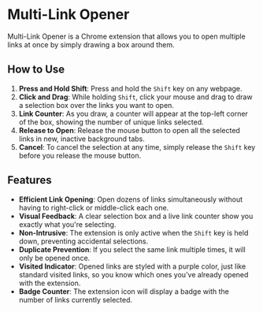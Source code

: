 # Multi-Link Opener

Multi-Link Opener is a Chrome extension that allows you to open multiple links at once by simply drawing a box around them.

## How to Use

1.  **Press and Hold Shift**: Press and hold the `Shift` key on any webpage.
2.  **Click and Drag**: While holding `Shift`, click your mouse and drag to draw a selection box over the links you want to open.
3.  **Link Counter**: As you draw, a counter will appear at the top-left corner of the box, showing the number of unique links selected.
4.  **Release to Open**: Release the mouse button to open all the selected links in new, inactive background tabs.
5.  **Cancel**: To cancel the selection at any time, simply release the `Shift` key before you release the mouse button.

## Features

*   **Efficient Link Opening**: Open dozens of links simultaneously without having to right-click or middle-click each one.
*   **Visual Feedback**: A clear selection box and a live link counter show you exactly what you're selecting.
*   **Non-Intrusive**: The extension is only active when the `Shift` key is held down, preventing accidental selections.
*   **Duplicate Prevention**: If you select the same link multiple times, it will only be opened once.
*   **Visited Indicator**: Opened links are styled with a purple color, just like standard visited links, so you know which ones you've already opened with the extension.
*   **Badge Counter**: The extension icon will display a badge with the number of links currently selected.